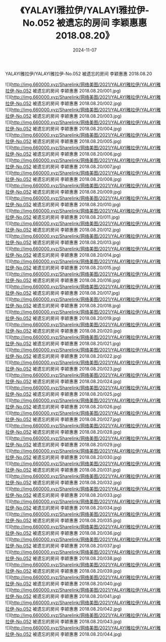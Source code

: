 ﻿---
layout: post
title:  《YALAYI雅拉伊/YALAYI雅拉伊-No.052 被遗忘的房间 李颖惠惠 2018.08.20》
date:   2024-11-07
img: http://img.660000.xyz/Sharelink/网络美图/2021/YALAYI雅拉伊/YALAYI雅拉伊-No.052 被遗忘的房间 李颖惠惠 2018.08.20/000.jpg
categories: [美女, 清纯, 唯美]
---

YALAYI雅拉伊/YALAYI雅拉伊-No.052 被遗忘的房间 李颖惠惠 2018.08.20

 ![](http://img.660000.xyz/Sharelink/网络美图/2021/YALAYI雅拉伊/YALAYI雅拉伊-No.052 被遗忘的房间 李颖惠惠 2018.08.20/001.jpg) <br>![](http://img.660000.xyz/Sharelink/网络美图/2021/YALAYI雅拉伊/YALAYI雅拉伊-No.052 被遗忘的房间 李颖惠惠 2018.08.20/002.jpg) <br>![](http://img.660000.xyz/Sharelink/网络美图/2021/YALAYI雅拉伊/YALAYI雅拉伊-No.052 被遗忘的房间 李颖惠惠 2018.08.20/003.jpg) <br>![](http://img.660000.xyz/Sharelink/网络美图/2021/YALAYI雅拉伊/YALAYI雅拉伊-No.052 被遗忘的房间 李颖惠惠 2018.08.20/004.jpg) <br>![](http://img.660000.xyz/Sharelink/网络美图/2021/YALAYI雅拉伊/YALAYI雅拉伊-No.052 被遗忘的房间 李颖惠惠 2018.08.20/005.jpg) <br>![](http://img.660000.xyz/Sharelink/网络美图/2021/YALAYI雅拉伊/YALAYI雅拉伊-No.052 被遗忘的房间 李颖惠惠 2018.08.20/006.jpg) <br>![](http://img.660000.xyz/Sharelink/网络美图/2021/YALAYI雅拉伊/YALAYI雅拉伊-No.052 被遗忘的房间 李颖惠惠 2018.08.20/007.jpg) <br>![](http://img.660000.xyz/Sharelink/网络美图/2021/YALAYI雅拉伊/YALAYI雅拉伊-No.052 被遗忘的房间 李颖惠惠 2018.08.20/008.jpg) <br>![](http://img.660000.xyz/Sharelink/网络美图/2021/YALAYI雅拉伊/YALAYI雅拉伊-No.052 被遗忘的房间 李颖惠惠 2018.08.20/009.jpg) <br>![](http://img.660000.xyz/Sharelink/网络美图/2021/YALAYI雅拉伊/YALAYI雅拉伊-No.052 被遗忘的房间 李颖惠惠 2018.08.20/010.jpg) <br>![](http://img.660000.xyz/Sharelink/网络美图/2021/YALAYI雅拉伊/YALAYI雅拉伊-No.052 被遗忘的房间 李颖惠惠 2018.08.20/011.jpg) <br>![](http://img.660000.xyz/Sharelink/网络美图/2021/YALAYI雅拉伊/YALAYI雅拉伊-No.052 被遗忘的房间 李颖惠惠 2018.08.20/012.jpg) <br>![](http://img.660000.xyz/Sharelink/网络美图/2021/YALAYI雅拉伊/YALAYI雅拉伊-No.052 被遗忘的房间 李颖惠惠 2018.08.20/013.jpg) <br>![](http://img.660000.xyz/Sharelink/网络美图/2021/YALAYI雅拉伊/YALAYI雅拉伊-No.052 被遗忘的房间 李颖惠惠 2018.08.20/014.jpg) <br>![](http://img.660000.xyz/Sharelink/网络美图/2021/YALAYI雅拉伊/YALAYI雅拉伊-No.052 被遗忘的房间 李颖惠惠 2018.08.20/015.jpg) <br>![](http://img.660000.xyz/Sharelink/网络美图/2021/YALAYI雅拉伊/YALAYI雅拉伊-No.052 被遗忘的房间 李颖惠惠 2018.08.20/016.jpg) <br>![](http://img.660000.xyz/Sharelink/网络美图/2021/YALAYI雅拉伊/YALAYI雅拉伊-No.052 被遗忘的房间 李颖惠惠 2018.08.20/017.jpg) <br>![](http://img.660000.xyz/Sharelink/网络美图/2021/YALAYI雅拉伊/YALAYI雅拉伊-No.052 被遗忘的房间 李颖惠惠 2018.08.20/018.jpg) <br>![](http://img.660000.xyz/Sharelink/网络美图/2021/YALAYI雅拉伊/YALAYI雅拉伊-No.052 被遗忘的房间 李颖惠惠 2018.08.20/019.jpg) <br>![](http://img.660000.xyz/Sharelink/网络美图/2021/YALAYI雅拉伊/YALAYI雅拉伊-No.052 被遗忘的房间 李颖惠惠 2018.08.20/020.jpg) <br>![](http://img.660000.xyz/Sharelink/网络美图/2021/YALAYI雅拉伊/YALAYI雅拉伊-No.052 被遗忘的房间 李颖惠惠 2018.08.20/021.jpg) <br>![](http://img.660000.xyz/Sharelink/网络美图/2021/YALAYI雅拉伊/YALAYI雅拉伊-No.052 被遗忘的房间 李颖惠惠 2018.08.20/022.jpg) <br>![](http://img.660000.xyz/Sharelink/网络美图/2021/YALAYI雅拉伊/YALAYI雅拉伊-No.052 被遗忘的房间 李颖惠惠 2018.08.20/023.jpg) <br>![](http://img.660000.xyz/Sharelink/网络美图/2021/YALAYI雅拉伊/YALAYI雅拉伊-No.052 被遗忘的房间 李颖惠惠 2018.08.20/024.jpg) <br>![](http://img.660000.xyz/Sharelink/网络美图/2021/YALAYI雅拉伊/YALAYI雅拉伊-No.052 被遗忘的房间 李颖惠惠 2018.08.20/025.jpg) <br>![](http://img.660000.xyz/Sharelink/网络美图/2021/YALAYI雅拉伊/YALAYI雅拉伊-No.052 被遗忘的房间 李颖惠惠 2018.08.20/026.jpg) <br>![](http://img.660000.xyz/Sharelink/网络美图/2021/YALAYI雅拉伊/YALAYI雅拉伊-No.052 被遗忘的房间 李颖惠惠 2018.08.20/027.jpg) <br>![](http://img.660000.xyz/Sharelink/网络美图/2021/YALAYI雅拉伊/YALAYI雅拉伊-No.052 被遗忘的房间 李颖惠惠 2018.08.20/028.jpg) <br>![](http://img.660000.xyz/Sharelink/网络美图/2021/YALAYI雅拉伊/YALAYI雅拉伊-No.052 被遗忘的房间 李颖惠惠 2018.08.20/029.jpg) <br>![](http://img.660000.xyz/Sharelink/网络美图/2021/YALAYI雅拉伊/YALAYI雅拉伊-No.052 被遗忘的房间 李颖惠惠 2018.08.20/030.jpg) <br>![](http://img.660000.xyz/Sharelink/网络美图/2021/YALAYI雅拉伊/YALAYI雅拉伊-No.052 被遗忘的房间 李颖惠惠 2018.08.20/031.jpg) <br>![](http://img.660000.xyz/Sharelink/网络美图/2021/YALAYI雅拉伊/YALAYI雅拉伊-No.052 被遗忘的房间 李颖惠惠 2018.08.20/032.jpg) <br>![](http://img.660000.xyz/Sharelink/网络美图/2021/YALAYI雅拉伊/YALAYI雅拉伊-No.052 被遗忘的房间 李颖惠惠 2018.08.20/033.jpg) <br>![](http://img.660000.xyz/Sharelink/网络美图/2021/YALAYI雅拉伊/YALAYI雅拉伊-No.052 被遗忘的房间 李颖惠惠 2018.08.20/034.jpg) <br>![](http://img.660000.xyz/Sharelink/网络美图/2021/YALAYI雅拉伊/YALAYI雅拉伊-No.052 被遗忘的房间 李颖惠惠 2018.08.20/035.jpg) <br>![](http://img.660000.xyz/Sharelink/网络美图/2021/YALAYI雅拉伊/YALAYI雅拉伊-No.052 被遗忘的房间 李颖惠惠 2018.08.20/036.jpg) <br>![](http://img.660000.xyz/Sharelink/网络美图/2021/YALAYI雅拉伊/YALAYI雅拉伊-No.052 被遗忘的房间 李颖惠惠 2018.08.20/037.jpg) <br>![](http://img.660000.xyz/Sharelink/网络美图/2021/YALAYI雅拉伊/YALAYI雅拉伊-No.052 被遗忘的房间 李颖惠惠 2018.08.20/038.jpg) <br>![](http://img.660000.xyz/Sharelink/网络美图/2021/YALAYI雅拉伊/YALAYI雅拉伊-No.052 被遗忘的房间 李颖惠惠 2018.08.20/039.jpg) <br>![](http://img.660000.xyz/Sharelink/网络美图/2021/YALAYI雅拉伊/YALAYI雅拉伊-No.052 被遗忘的房间 李颖惠惠 2018.08.20/040.jpg) <br>![](http://img.660000.xyz/Sharelink/网络美图/2021/YALAYI雅拉伊/YALAYI雅拉伊-No.052 被遗忘的房间 李颖惠惠 2018.08.20/041.jpg) <br>![](http://img.660000.xyz/Sharelink/网络美图/2021/YALAYI雅拉伊/YALAYI雅拉伊-No.052 被遗忘的房间 李颖惠惠 2018.08.20/042.jpg) <br>![](http://img.660000.xyz/Sharelink/网络美图/2021/YALAYI雅拉伊/YALAYI雅拉伊-No.052 被遗忘的房间 李颖惠惠 2018.08.20/043.jpg) <br>![](http://img.660000.xyz/Sharelink/网络美图/2021/YALAYI雅拉伊/YALAYI雅拉伊-No.052 被遗忘的房间 李颖惠惠 2018.08.20/044.jpg) <br>